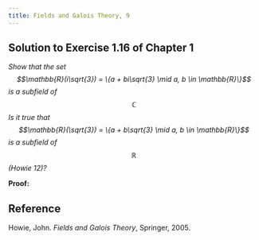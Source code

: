 ```yaml
---
title: Fields and Galois Theory, 9
---
```


## Solution to Exercise 1.16 of Chapter 1

*Show that the set $$\mathbb{R}(i\sqrt{3}) = \{a + bi\sqrt{3} \mid a, b \in \mathbb{R}\}$$ is a subfield of $$\mathbb{C}$$ Is it true that $$\mathbb{R}(\sqrt{3}) = \{a + b\sqrt{3} \mid a, b \in \mathbb{R}\}$$ is a subfield of $$\mathbb{R}$$ (Howie 12)?*

**Proof:** 

## Reference

Howie, John. *Fields and Galois Theory*, Springer, 2005.
